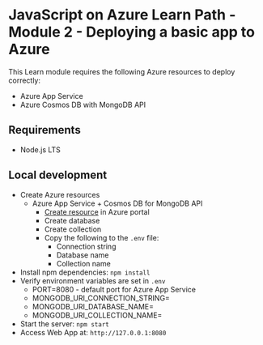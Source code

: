 # JavaScript on Azure Learn Path - Module 2 - Deploying a basic app to Azure

This Learn module requires the following Azure resources to deploy correctly:

* Azure App Service
* Azure Cosmos DB with MongoDB API

## Requirements

- Node.js LTS

## Local development

- Create Azure resources
    - Azure App Service  + Cosmos DB for MongoDB API
        - [Create resource](https://ms.portal.azure.com/#create/Microsoft.AppServiceWebAppDatabaseV3) in Azure portal
        - Create database
        - Create collection
        - Copy the following to the `.env` file:
            - Connection string
            - Database name
            - Collection name
- Install npm dependencies: `npm install`
- Verify environment variables are set in `.env`
    - PORT=8080 - default port for Azure App Service
    - MONGODB_URI_CONNECTION_STRING=
    - MONGODB_URI_DATABASE_NAME=
    - MONGODB_URI_COLLECTION_NAME=
- Start the server: `npm start`
- Access Web App at: `http://127.0.0.1:8080`
